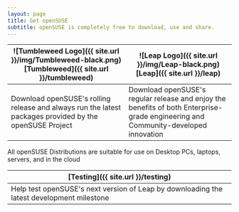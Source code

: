 ```yaml
---
layout: page
title: Get openSUSE
subtitle: openSUSE is completely free to download, use and share. 
---
```

| ![Tumbleweed Logo]({{ site.url }}/img/Tumbleweed-black.png)<br>[Tumbleweed]({{ site.url }}/tumbleweed) | ![Leap Logo]({{ site.url }}/img/Leap-black.png)<br>[Leap]({{ site.url }}/leap) |
| --------------------------------------- | --------------------------- |
| Download openSUSE's rolling release and always run the latest packages provided by the openSUSE Project | Download openSUSE's regular release and enjoy the benefits of both Enterprise-grade engineering and Community-developed innovation |

All openSUSE Distributions are suitable for use on Desktop PCs, laptops, servers, and in the cloud

| [Testing]({{ site.url }}/testing) |
| --------------------------------- |
| Help test openSUSE's next version of Leap by downloading the latest development milestone |
